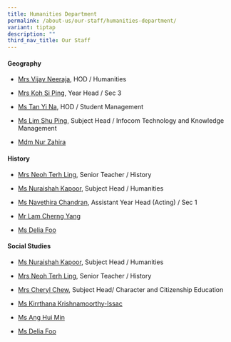 ```yaml
---
title: Humanities Department
permalink: /about-us/our-staff/humanities-department/
variant: tiptap
description: ""
third_nav_title: Our Staff
---
```

<h4><strong>Geography</strong></h4>
<ul data-tight="true" class="tight">
<li>
<p><a href="mailto:neeraja_sangarapillai@moe.edu.sg" rel="noopener nofollow" target="_blank">Mrs Vijay Neeraja</a>,
HOD / Humanities</p>
</li>
<li>
<p><a href="mailto:chan_si_ping@moe.edu.sg" rel="noopener nofollow" target="_blank">Mrs Koh Si Ping</a>,
Year Head / Sec 3</p>
</li>
<li>
<p><a href="mailto:tan_yi_na@moe.edu.sg" rel="noopener nofollow" target="_blank">Ms Tan Yi Na</a>,
HOD / Student Management</p>
</li>
<li>
<p><a href="mailto:lim_shu_ping@moe.edu.sg" rel="noopener nofollow" target="_blank">Ms Lim Shu Ping</a>,
Subject Head / Infocom Technology and Knowledge Management</p>
</li>
<li>
<p><a href="mailto:nur_zahira@moe.edu.sg" rel="noopener nofollow" target="_blank">Mdm Nur Zahira</a>
</p>
</li>
</ul>
<h4><strong>History</strong></h4>
<ul data-tight="true" class="tight">
<li>
<p><a href="mailto:lim_terh_ling@moe.edu.sg" rel="noopener nofollow" target="_blank">Mrs Neoh Terh Ling</a>,
Senior Teacher / History</p>
</li>
<li>
<p><a href="mailto:Nuraishah_kapoor@schools.gov.sg" rel="noopener nofollow" target="_blank">Ms Nuraishah Kapoor</a>,
Subject Head / Humanities</p>
</li>
<li>
<p><a href="mailto:navethira_r_chandran@moe.edu.sg" rel="noopener nofollow" target="_blank">Ms Navethira Chandran</a>,
Assistant Year Head (Acting) / Sec 1</p>
</li>
<li>
<p><a href="mailto:lam_cherng_yang@moe.edu.sg" rel="noopener nofollow" target="_blank">Mr Lam Cherng Yang</a>
</p>
</li>
<li>
<p><a href="mailto:foo_wen_xian_delia@moe.edu.sg" rel="noopener nofollow" target="_blank">Ms Delia Foo</a>
</p>
</li>
</ul>
<h4><strong>Social Studies</strong></h4>
<ul data-tight="true" class="tight">
<li>
<p><a href="mailto:Nuraishah_kapoor@schools.gov.sg" rel="noopener nofollow" target="_blank">Ms Nuraishah Kapoor</a>,
Subject Head / Humanities</p>
</li>
<li>
<p><a href="mailto:lim_terh_ling@moe.edu.sg" rel="noopener nofollow" target="_blank">Mrs Neoh Terh Ling</a>,
Senior Teacher / History</p>
</li>
<li>
<p><a href="mailto:tan_jue_ling_cheryl@moe.edu.sg" rel="noopener nofollow" target="_blank">Mrs Cheryl Chew</a>,
Subject Head/ Character and Citizenship Education</p>
</li>
<li>
<p><a href="mailto:kirrthana_krishnamoorthy@schools.gov.sg" rel="noopener nofollow" target="_blank">Ms Kirrthana Krishnamoorthy-Issac</a>
</p>
</li>
<li>
<p><a href="mailto:ang_hui_min@moe.edu.sg" rel="noopener nofollow" target="_blank">Ms Ang Hui Min</a>
</p>
</li>
<li>
<p><a href="mailto:foo_wen_xian_delia@moe.edu.sg" rel="noopener nofollow" target="_blank">Ms Delia Foo</a>
</p>
</li>
</ul>
<p></p>